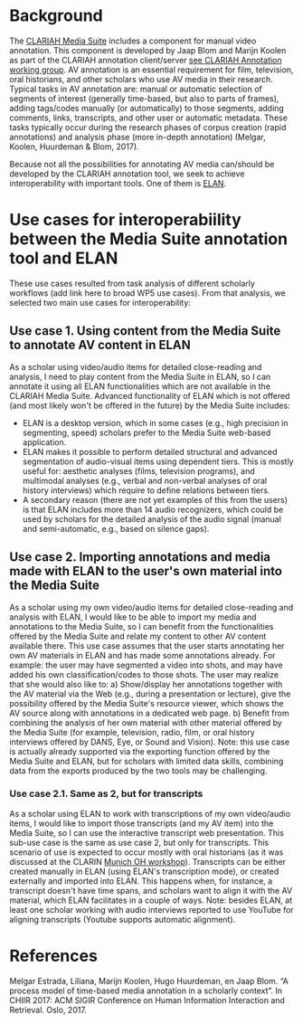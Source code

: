 # Background
The [CLARIAH Media Suite](https://mediasuite.clariah.nl/) includes a component for manual video annotation. This component is developed by Jaap Blom and Marijn Koolen as part of the CLARIAH annotation client/server [see CLARIAH Annotation working group](https://clariah.github.io/scholarly-web-annotation/). AV annotation is an essential requirement for film, television, oral historians, and other scholars who use AV media in their research. Typical tasks in AV annotation are: manual or automatic selection of segments of interest (generally time-based, but also to parts of frames), adding tags/codes manually (or automatically) to those segments, adding comments, links, transcripts, and other user or automatic metadata. These tasks typically occur during the research phases of corpus creation (rapid annotations) and analysis phase (more in-depth annotation) (Melgar, Koolen, Huurdeman & Blom, 2017).

Because not all the possibilities for annotating AV media can/should be developed by the CLARIAH annotation tool, we seek to achieve interoperability with important tools. One of them is [ELAN](https://tla.mpi.nl/tools/tla-tools/elan/).

# Use cases for interoperabiility between the Media Suite annotation tool and ELAN

These use cases resulted from task analysis of different scholarly workflows (add link here to broad WP5 use cases). From that analysis, we selected two main use cases for interoperability:

## Use case 1. Using content from the Media Suite to annotate AV content in ELAN
As a scholar using video/audio items for detailed close-reading and analysis, I need to play content from the Media Suite in ELAN, so I can annotate it using all ELAN functionalities which are not available in the CLARIAH Media Suite. 
Advanced functionality of ELAN which is not offered (and most likely won't be offered in the future) by the Media Suite includes:
- ELAN is a desktop version, which in some cases (e.g., high precision in segmenting, speed) scholars prefer to the Media Suite web-based application.
- ELAN makes it possible to perform detailed structural and advanced segmentation of audio-visual items using dependent tiers. This is mostly useful for: aesthetic analyses (films, television programs), and multimodal analyses (e.g., verbal and non-verbal analyses of oral history interviews) which require to define relations between tiers.
- A secondary reason (there are not yet examples of this from the users) is that ELAN includes more than 14 audio recognizers, which could be used by scholars for the detailed analysis of the audio signal (manual and semi-automatic, e.g., based on silence gaps).

## Use case 2. Importing annotations and media made with ELAN to the user's own material into the Media Suite
As a scholar using my own video/audio items for detailed close-reading and analysis with ELAN, I would like to be able to import my media and annotations to the Media Suite, so I can benefit from the functionalities offered by the Media Suite and relate my content to other AV content available there.
This use case assumes that the user starts annotating her own AV materials in ELAN and has made some annotations already. For example: the user may have segmented a video into shots, and may have added his own classification/codes to those shots. The user may realize that she would also like to:
a) Show/display her annotations together with the AV material via the Web (e.g., during a presentation or lecture), give the possibility offered by the Media Suite's resource viewer, which shows the AV source along with annotations in a dedicated web page.
b) Benefit from combining the analysis of her own material with other material offered by the Media Suite (for example, television, radio, film, or oral history interviews offered by DANS, Eye, or Sound and Vision). Note: this use case is actually already supported via the exporting function offered by the Media Suite and ELAN, but for scholars with limited data skills, combining data from the exports produced by the two tools may be challenging.

### Use case 2.1. Same as 2, but for transcripts
As a scholar using ELAN to work with transcriptions of my own video/audio items, I would like to import those transcripts (and my AV item) into the Media Suite, so I can use the interactive transcript web presentation.
This sub-use case is the same as use case 2, but only for transcripts. This scenario of use is expected to occur mostly with oral historians (as it was discussed at the CLARIN [Munich OH workshop](https://docs.google.com/presentation/d/1cqI4bnfPzWfG605J8IqXSya-Hhgd8RB854SMnboIj84/edit#slide=id.g429c75591d_0_0)). Transcripts can be either created manually in ELAN (using ELAN's transcription mode), or created externally and imported into ELAN. This happens when, for instance, a transcript doesn't have time spans, and scholars want to align it with the AV material, which ELAN facilitates in a couple of ways.
Note: besides ELAN, at least one scholar working with audio interviews reported to use YouTube for aligning transcripts (Youtube supports automatic alignment).

# References
Melgar Estrada, Liliana, Marijn Koolen, Hugo Huurdeman, en Jaap Blom. “A process model of time-based media annotation in a scholarly context”. In CHIIR 2017: ACM SIGIR Conference on Human Information Interaction and Retrieval. Oslo, 2017.